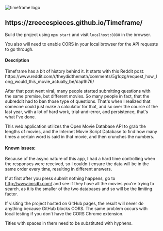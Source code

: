 ![timeframe logo](https://i.imgur.com/dU2lgU0.png)
<h2>https://zreecespieces.github.io/Timeframe/</h2>

Build the project using <code>npm start</code> and visit <code>localhost:8080</code> in the browser.

You also will need to enable CORS in your local browser for the API requests to go through.
<h4>Description</h4>
<p>Timeframe has a bit of history behind it. It starts with this Reddit post: https://www.reddit.com/r/theydidthemath/comments/5g1qzg/request_how_long_would_this_movie_actually_be/dap1h76/</p>
<p>After that post went viral, many people started submitting questions with the same premise, but different movies. So many people in fact, that the subreddit had to ban those type of questions. That's when I realized that someone could just make a calculator for that, and so over the course of the last year, with a lot of hard work, trial-and-error, and persistence, that's what I've done.</p>

<p>This web application utilizes the Open Movie Database API to grab the lengths of movies, and the Internet Movie Script Database to find how many times a certain word is said in that movie, and then crunches the numbers.</p>
<h4>Known Issues:</h4>
Because of the async nature of this app, I had a hard time controlling when the responses were received, so I couldn't ensure the data will be in the same order every time, resulting in different answers.

If at first after you press submit nothing happens, go to http://www.imsdb.com/ and see if they have all the movies you're trying to search, as it is the smaller of the two databases and so will be the limiting factor.

If visiting the project hosted on GitHub pages, the result will never do anything because GitHub blocks CORS. The same problem occurs with local testing if you don't have the CORS Chrome extension.

Titles with spaces in them need to be substituted with hyphens.
